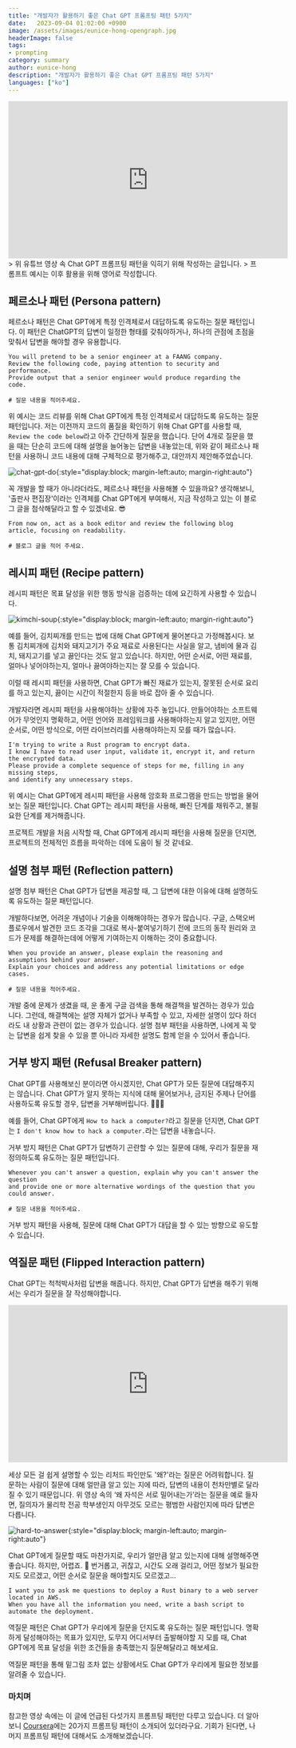 ```yaml
---
title: "개발자가 활용하기 좋은 Chat GPT 프롬프팅 패턴 5가지" 
date:   2023-09-04 01:02:00 +0900
image: /assets/images/eunice-hong-opengraph.jpg
headerImage: false
tags:
- prompting
category: summary
author: eunice-hong
description: "개발자가 활용하기 좋은 Chat GPT 프롬프팅 패턴 5가지"
languages: ["ko"]
---
```



<iframe width="560" height="315" src="https://www.youtube.com/embed/WRkig3VeRLY?si=hvKzEL8rOl6Eomb6" title="YouTube video player" frameborder="0" allow="accelerometer; autoplay; clipboard-write; encrypted-media; gyroscope; picture-in-picture; web-share" allowfullscreen></iframe>
> 위 유튜브 영상 속 Chat GPT 프롬프팅 패턴을 익히기 위해 작성하는 글입니다.
> 프롬프트 예시는 이후 활용을 위해 영어로 작성합니다.

## 페르소나 패턴 (Persona pattern)

페르소나 패턴은 Chat GPT에게 특정 인격체로서 대답하도록 유도하는 질문 패턴입니다.
이 패턴은 ChatGPT의 답변이 일정한 형태를 갖춰야하거나, 하나의 관점에 초점을 맞춰서 답변을 해야할 경우 유용합니다. 


```text
You will pretend to be a senior engineer at a FAANG company. 
Review the following code, paying attention to security and performance. 
Provide output that a senior engineer would produce regarding the code. 

# 질문 내용을 적어주세요.
```

위 예시는 코드 리뷰를 위해 Chat GPT에게 특정 인격체로서 대답하도록 유도하는 질문 패턴입니다.
저는 이전까지 코드의 품질을 확인하기 위해 Chat GPT를 사용할 때, `Review the code below`라고 아주 간단하게 질문을 했습니다.
단어 4개로 질문을 했을 때는 단순히 코드에 대해 설명을 늘어놓는 답변을 내놓았는데,
위와 같이 페르소나 패턴을 사용하니 코드 내용에 대해 구체적으로 평가해주고, 대안까지 제안해주었습니다.

![chat-gpt-do](https://giphy.com/gifs/pudgypenguins-internet-bard-chatgpt-0lGd2OXXHe4tFhb7Wh){:style="display:block; margin-left:auto; margin-right:auto"}

꼭 개발을 할 때가 아니라더라도, 페르소나 패턴을 사용해볼 수 있을까요?
생각해보니, '출판사 편집장'이라는 인격체를 Chat GPT에게 부여해서, 지금 작성하고 있는 이 블로그 글을 첨삭해달라고 할 수 있겠네요. 
😎

```text
From now on, act as a book editor and review the following blog article, focusing on readability.

# 블로그 글을 적어 주세요.
```

## 레시피 패턴 (Recipe pattern)

레시피 패턴은 목표 달성을 위한 행동 방식을 검증하는 데에 요긴하게 사용할 수 있습니다.

![kimchi-soup](https://media.giphy.com/media/JR6vxmWsXIE3TuPQkQ/giphy.gif){:style="display:block; margin-left:auto; margin-right:auto"}

예를 들어, 김치찌개를 만드는 법에 대해 Chat GPT에게 물어본다고 가정해봅시다.
보통 김치찌개에 김치와 돼지고기가 주요 재료로 사용된다는 사실을 알고, 냄비에 물과 김치, 돼지고기를 넣고 끓인다는 것도 알고 있습니다.
하지만, 어떤 순서로, 어떤 재료를, 얼마나 넣어야하는지, 얼마나 끓여야하는지는 잘 모를 수 있습니다.

이럴 때 레시피 패턴을 사용하면, Chat GPT가 빠진 재료가 있는지, 잘못된 순서로 요리를 하고 있는지, 
끓이는 시간이 적절한지 등을 바로 잡아 줄 수 있습니다.

개발자라면 레시피 패턴을 사용해야하는 상황에 자주 놓입니다.
만들어야하는 소프트웨어가 무엇인지 명확하고, 어떤 언어와 프레임워크를 사용해야하는지 알고 있지만,
어떤 순서로, 어떤 방식으로, 어떤 라이브러리를 사용해야하는지 모를 때가 많습니다.

```text
I'm trying to write a Rust program to encrypt data. 
I know I have to read user input, validate it, encrypt it, and return the encrypted data. 
Please provide a complete sequence of steps for me, filling in any missing steps, 
and identify any unnecessary steps.
```

위 예시는 Chat GPT에게 레시피 패턴을 사용해 암호화 프로그램을 만드는 방법을 물어보는 질문 패턴입니다.
Chat GPT는 레시피 패턴을 사용해, 빠진 단계를 채워주고, 불필요한 단계를 제거해줍니다.

프로젝트 개발을 처음 시작할 때, Chat GPT에게 레시피 패턴을 사용해 질문을 던지면,
프로젝트의 전체적인 흐름을 파악하는 데에 도움이 될 것 같네요.


## 설명 첨부 패턴 (Reflection pattern)

설명 첨부 패턴은 Chat GPT가 답변을 제공할 때, 그 답변에 대한 이유에 대해 설명하도록 유도하는 질문 패턴입니다.

개발하다보면, 어려운 개념이나 기술을 이해해야하는 경우가 많습니다.
구글, 스택오버플로우에서 발견한 코드 조각을 그대로 복사-붙여넣기하기 전에 
코드의 동작 원리와 코드가 문제를 해결하는데에 어떻게 기여하는지 이해하는 것이 중요합니다.

```text
When you provide an answer, please explain the reasoning and assumptions behind your answer. 
Explain your choices and address any potential limitations or edge cases.

# 질문 내용을 적어주세요.
```

개발 중에 문제가 생겼을 때, 운 좋게 구글 검색을 통해 해결책을 발견하는 경우가 있습니다.
그런데, 해결책에는 설명 자체가 없거나 부족할 수 있고, 자세한 설명이 있다 하더라도 내 상황과 관련이 없는 경우가 있습니다.
설명 첨부 패턴을 사용하면, 나에게 꼭 맞는 답변을 쉽게 찾을 수 있을 뿐 아니라 자세한 설명도 함께 얻을 수 있어서 좋습니다. 

## 거부 방지 패턴 (Refusal Breaker pattern)

Chat GPT를 사용해보신 분이라면 아시겠지만, Chat GPT가 모든 질문에 대답해주지는 않습니다.
Chat GPT가 알지 못하는 지식에 대해 물어보거나, 금지된 주제나 단어를 사용하도록 유도할 경우,
답변을 거부해버립니다. 🙈🙉🙊

예를 들어, Chat GPT에게 `How to hack a computer?`라고 질문을 던지면,
Chat GPT는 `I don't know how to hack a computer.`라는 답변을 내놓습니다.

거부 방지 패턴은 Chat GPT가 답변하기 곤란할 수 있는 질문에 대해, 우리가 질문을 재정의하도록 유도하는 질문 패턴입니다.

```text
Whenever you can't answer a question, explain why you can't answer the question 
and provide one or more alternative wordings of the question that you could answer.

# 질문 내용을 적어주세요.
```

거부 방지 패턴을 사용해, 질문에 대해 Chat GPT가 대답을 할 수 있는 방향으로 유도할 수 있습니다.


## 역질문 패턴 (Flipped Interaction pattern)

Chat GPT는 척척박사처럼 답변을 해줍니다.
하지만, Chat GPT가 답변을 해주기 위해서는 우리가 질문을 잘 작성해야합니다.

<iframe width="560" height="315" src="https://www.youtube.com/embed/MO0r930Sn_8?si=c2Xy7UraueGeG1YJ" title="YouTube video player" frameborder="0" allow="accelerometer; clipboard-write; encrypted-media; gyroscope; picture-in-picture; web-share" allowfullscreen></iframe>

세상 모든 걸 쉽게 설명할 수 있는 리처드 파인만도 '왜?'라는 질문은 어려워합니다.
질문하는 사람이 질문에 대해 얼만큼 알고 있는 지에 따라, 답변의 내용이 천차만별로 달라질 수 있기 때문입니다.
위 영상 속의 ‘왜 자석은 서로 밀어내는가’라는 질문을 예로 들자면, 
질의자가 물리학 전공 학부생인지 아무것도 모르는 평범한 사람인지에 따라 답변은 다릅니다.

![hard-to-answer](https://media.giphy.com/media/aKsalVFVKsFxf4MueH/giphy.gif){:style="display:block; margin-left:auto; margin-right:auto"}

Chat GPT에게 질문할 때도 마찬가지로, 우리가 얼만큼 알고 있는지에 대해 설명해주면 좋습니다.
하지만, 어렵죠. 🤦
번거롭고, 귀찮고, 시간도 오래 걸리고, 어떤 정보가 필요한지도 모르겠고, 어떤 순서로 질문을 해야할지도 모르겠고...

```text
I want you to ask me questions to deploy a Rust binary to a web server located in AWS. 
When you have all the information you need, write a bash script to automate the deployment.
```

역질문 패턴은 Chat GPT가 우리에게 질문을 던지도록 유도하는 질문 패턴입니다.
명확하게 달성해야하는 목표가 있지만, 도무지 어디서부터 출발해야할 지 모를 때,
Chat GPT에게 목표 달성을 위한 조건들을 충족했는지 질문해달라고 해보세요.

역질문 패턴을 통해 밑그림 조차 없는 상황에서도 Chat GPT가 우리에게 필요한 정보를 알려줄 수 있습니다.

### 마치며

참고한 영상 속에는 이 글에 언급된 다섯가지 프롬프팅 패턴만 다루고 있습니다.
더 알아보니 [Coursera][prompt-engineering]에는 20가지 프롬프팅 패턴이 소개되어 있더라구요.
기회가 된다면, 나머지 프롬프팅 패턴에 대해서도 소개해보겠습니다.


[prompt-engineering]: https://www.coursera.org/learn/prompt-engineering#modules

